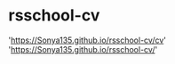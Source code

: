 # rsschool-cv

'https://Sonya135.github.io/rsschool-cv/cv'
'https://Sonya135.github.io/rsschool-cv/'
